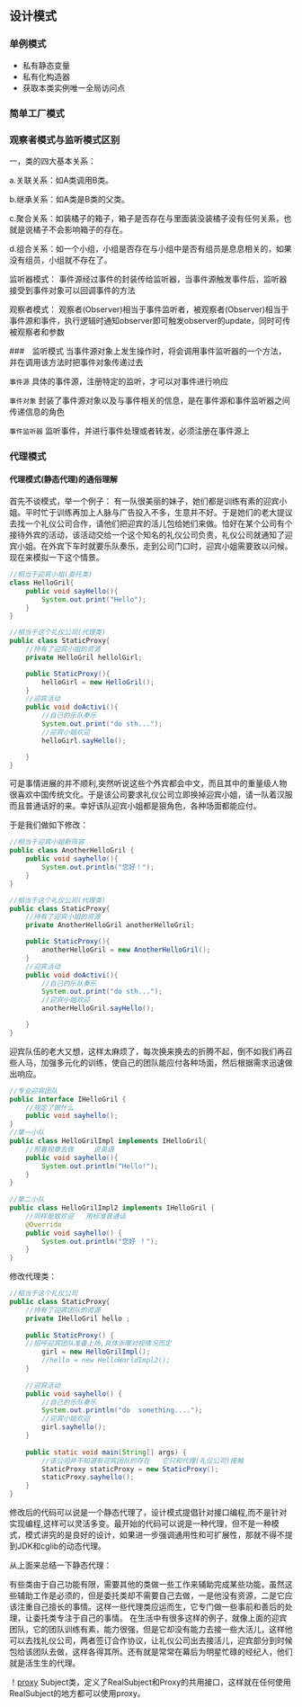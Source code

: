 
## 设计模式

### 单例模式

- 私有静态变量
- 私有化构造器
- 获取本类实例唯一全局访问点

### 简单工厂模式



### 观察者模式与监听模式区别

一，类的四大基本关系： 

a.关联关系：如A类调用B类。 

b.继承关系：如A类是B类的父类。 

c.聚合关系：如装橘子的箱子，箱子是否存在与里面装没装橘子没有任何关系，也就是说橘子不会影响箱子的存在。 

d.组合关系：如一个小组，小组是否存在与小组中是否有组员是息息相关的，如果没有组员，小组就不存在了。

监听器模式：
事件源经过事件的封装传给监听器，当事件源触发事件后，监听器接受到事件对象可以回调事件的方法

观察者模式：
观察者(Observer)相当于事件监听者，被观察者(Observer)相当于事件源和事件，执行逻辑时通知observer即可触发observer的update，同时可传被观察者和参数


###　监听模式
当事件源对象上发生操作时，将会调用事件监听器的一个方法，并在调用该方法时把事件对象传递过去

`事件源`
具体的事件源，注册特定的监听，才可以对事件进行响应

`事件对象`
封装了事件源对象以及与事件相关的信息，是在事件源和事件监听器之间传递信息的角色

`事件监听器`
监听事件，并进行事件处理或者转发，必须注册在事件源上


### 代理模式

#### 代理模式(静态代理)的通俗理解

首先不谈模式，举一个例子：
有一队很美丽的妹子，她们都是训练有素的迎宾小姐。平时忙于训练再加上人脉与广告投入不多，生意并不好。于是她们的老大提议去找一个礼仪公司合作，请他们把迎宾的活儿包给她们来做。恰好在某个公司有个接待外宾的活动，该活动交给一个这个知名的礼仪公司负责，礼仪公司就通知了迎宾小姐。在外宾下车时就要乐队奏乐，走到公司门口时，迎宾小姐需要致以问候。现在来模拟一下这个情景。

```java
//相当于迎宾小姐(委托类)
class HelloGril{
	public void sayHello(){
		System.out.print("Hello");
	}
}

//相当于这个礼仪公司(代理类)
public class StaticProxy{
	//持有了迎宾小姐的资源
	private HelloGril hellolGirl;

	public StaticProxy(){
		helloGirl = new HelloGril();
	}
	//迎宾活动
	public void doActivi(){
		//自己的乐队奏乐
		System.out.print("do sth...");
		//迎宾小姐欢迎
		helloGirl.sayHello();

	}
}
```
可是事情进展的并不顺利,突然听说这些个外宾都会中文，而且其中的重量级人物很喜欢中国传统文化。于是该公司要求礼仪公司立即换掉迎宾小姐，请一队着汉服而且普通话好的来。幸好该队迎宾小姐都是狠角色，各种场面都能应付。

于是我们做如下修改：
```java
//相当于迎宾小姐新阵容
public class AnotherHelloGril {
	public void sayhello(){
		System.out.println("您好！");
	}
}

//相当于这个礼仪公司(代理类)
public class StaticProxy{
	//持有了迎宾小姐的资源
	private AnotherHelloGril anotherHelloGril;

	public StaticProxy(){
		anotherHelloGril = new AnotherHelloGril();
	}
	//迎宾活动
	public void doActivi(){
		//自己的乐队奏乐
		System.out.print("do sth...");
		//迎宾小姐欢迎
		anotherHelloGril.sayHello();

	}
}
```

迎宾队伍的老大又想，这样太麻烦了，每次换来换去的折腾不起，倒不如我们再召些人马，加强多元化的训练，使自己的团队能应付各种场面，然后根据需求迅速做出响应。

```java
//专业迎宾团队
public interface IHelloGril {
	//规定了做什么
	public void sayhello();
}
//第一小队
public class HelloGrilImpl implements IHelloGril{
	//照着规章去做     说英语
	public void sayhello(){
		System.out.println("Hello!");
	}
}
 
//第二小队
public class HelloGrilImpl2 implements IHelloGril {
	//同样是致欢迎   用标准普通话
	@Override
	public void sayhello() {
		System.out.println("您好 ！");
	}
}
```

修改代理类：

```java
//相当于这个礼仪公司
public class StaticProxy{
	//持有了迎宾团队的资源
	private IHelloGril hello ;
  
	public StaticProxy() {
	//招呼迎宾团队准备上场,具体派哪对视情况而定
		girl = new HelloGrilImpl();
        //hello = new HelloWorldImpl2();
	}
 
	//迎宾活动
	public void sayhello() {
		//自己的乐队奏乐
		System.out.println("do  something....");
		//迎宾小姐欢迎
		girl.sayhello();
	}
	
	public static void main(String[] args) {
		//该公司并不知道有迎宾团队的存在   它只和代理(礼仪公司)接触
		StaticProxy staticProxy = new StaticProxy();
		staticProxy.sayhello();
	}	
}
```
修改后的代码可以说是一个静态代理了，设计模式提倡针对接口编程,而不是针对实现编程,这样可以灵活多变。最开始的代码可以说是一种代理，但不是一种模式，模式讲究的是良好的设计，如果进一步强调通用性和可扩展性，那就不得不提到JDK和cglib的动态代理。

 从上面来总结一下静态代理：

有些类由于自己功能有限，需要其他的类做一些工作来辅助完成某些功能，虽然这些辅助工作是必须的，但是委托类却不需要自己去做，一是他没有资源，二是它应该注重自己擅长的事情。这样一些代理类应运而生，它专门做一些事前和善后的处理，让委托类专注于自己的事情。
在生活中有很多这样的例子，就像上面的迎宾团队，它的团队训练有素，能力很强，但是它却没有能力去接一些大活儿，这样他可以去找礼仪公司，两者签订合作协议，让礼仪公司出去接活儿，迎宾部分到时候包给该团队去做，这样各得其所。还有就是常常在幕后为明星忙碌的经纪人，他们就是活生生的代理。

！[proxy](./439px-Proxy_pattern_diagram.svg.png)
Subject类，定义了RealSubject和Proxy的共用接口，这样就在任何使用RealSubject的地方都可以使用proxy。





